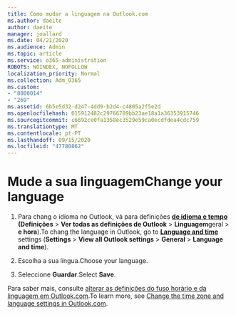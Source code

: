 ```yaml
---
title: Como mudar a linguagem na Outlook.com
ms.author: daeite
author: daeite
manager: joallard
ms.date: 04/21/2020
ms.audience: Admin
ms.topic: article
ms.service: o365-administration
ROBOTS: NOINDEX, NOFOLLOW
localization_priority: Normal
ms.collection: Adm_O365
ms.custom:
- "8000014"
- "269"
ms.assetid: 6b5e5d32-d247-4dd9-b2d4-c4805a2f5e2d
ms.openlocfilehash: 015912482c29766789bb23ae18a1a36353915746
ms.sourcegitcommit: c6692ce0fa1358ec3529e59ca0ecdfdea4cdc759
ms.translationtype: MT
ms.contentlocale: pt-PT
ms.lasthandoff: 09/15/2020
ms.locfileid: "47780862"
---
```

# <a name="change-your-language"></a><span data-ttu-id="8d918-102">Mude a sua linguagem</span><span class="sxs-lookup"><span data-stu-id="8d918-102">Change your language</span></span>

1. <span data-ttu-id="8d918-103">Para chang o idioma no Outlook, vá para definições [**de idioma e tempo**](https://outlook.live.com/mail/options/general/timeAndLanguage/regional) **(Definições** \> **Ver todas as definições de Outlook**  >  **Linguagem**geral  >  **e hora**).</span><span class="sxs-lookup"><span data-stu-id="8d918-103">To chang the language in Outlook, go to [**Language and time**](https://outlook.live.com/mail/options/general/timeAndLanguage/regional) settings (**Settings** \> **View all Outlook settings** > **General** > **Language and time**).</span></span>

2. <span data-ttu-id="8d918-104">Escolha a sua língua.</span><span class="sxs-lookup"><span data-stu-id="8d918-104">Choose your language.</span></span>

3. <span data-ttu-id="8d918-105">Seleccione **Guardar**.</span><span class="sxs-lookup"><span data-stu-id="8d918-105">Select **Save**.</span></span>

<span data-ttu-id="8d918-106">Para saber mais, consulte [alterar as definições do fuso horário e da linguagem em Outlook.com](https://go.microsoft.com/fwlink/p/?linkid=873132).</span><span class="sxs-lookup"><span data-stu-id="8d918-106">To learn more, see [Change the time zone and language settings in Outlook.com](https://go.microsoft.com/fwlink/p/?linkid=873132).</span></span>